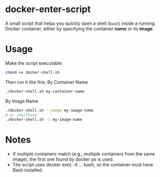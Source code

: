 # docker-enter-script
A small script that helps you quickly open a shell (`bash`) inside a running Docker container, either by specifying the container **name** or its **image**.

# Usage
Make the script executable:
```bash
chmod +x docker-shell.sh
```
Then run it like this:
By Container Name
```bash
./docker-shell.sh my-container-name
```

By Image Name
```bash
./docker-shell.sh --image my-image-name
# or shorthand
./docker-shell.sh -i my-image-name
```

# Notes
- If multiple containers match (e.g., multiple containers from the same image), the first one found by docker ps is used.
- The script uses docker exec -it ... bash, so the container must have Bash installed.

